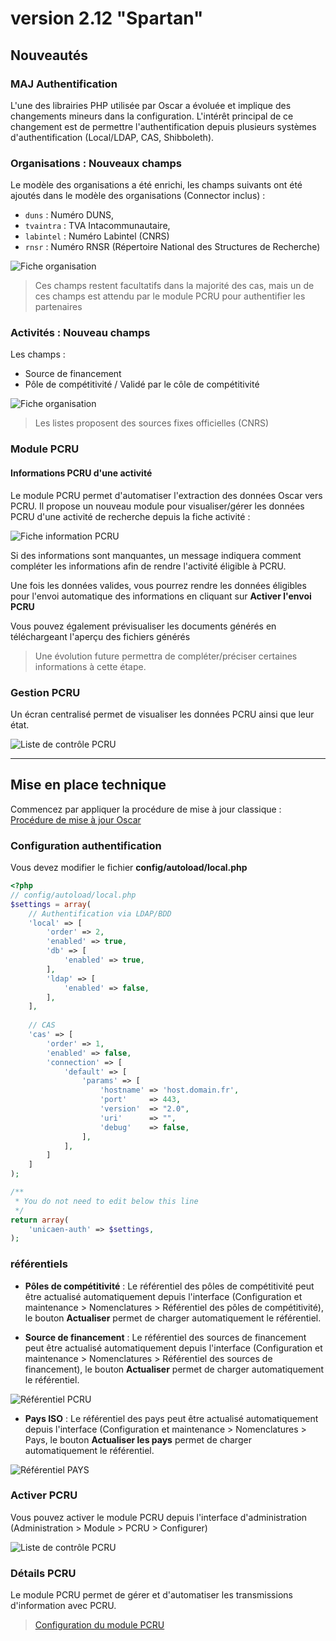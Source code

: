 # version 2.12 "Spartan"

## Nouveautés

### MAJ Authentification

L'une des librairies PHP utilisée par Oscar a évoluée et implique des changements mineurs dans la configuration. L'intérêt principal de ce changement est de permettre l'authentification depuis plusieurs systèmes d'authentification (Local/LDAP, CAS, Shibboleth).


### Organisations : Nouveaux champs

Le modèle des organisations a été enrichi, les champs suivants ont été ajoutés dans le modèle des organisations (Connector inclus) : 

 - `duns` : Numéro DUNS, 
 - `tvaintra`  : TVA Intacommunautaire,
 - `labintel` : Numéro Labintel (CNRS)
 - `rnsr` : Numéro RNSR (Répertoire National des Structures de Recherche)

![Fiche organisation](../images/organisation-nvo-champs.png)

> Ces champs restent facultatifs dans la majorité des cas, mais un de ces champs est attendu par le module PCRU pour authentifier les partenaires


### Activités : Nouveau champs

Les champs : 

 - Source de financement
 - Pôle de compétitivité / Validé par le côle de compétitivité

![Fiche organisation](../images/activity-nvo-champs.png)

> Les listes proposent des sources fixes officielles (CNRS)

### Module PCRU

#### Informations PCRU d'une activité

Le module PCRU permet d'automatiser l'extraction des données Oscar vers PCRU. Il propose un nouveau module pour visualiser/gérer les données PCRU d'une activité de recherche depuis la fiche activité :

![Fiche information PCRU](../images/pcru-fiche-infos.png)

Si des informations sont manquantes, un message indiquera comment compléter les informations afin de rendre l'activité éligible à PCRU.

Une fois les données valides, vous pourrez rendre les données éligibles pour l'envoi automatique des informations en cliquant sur **Activer l'envoi PCRU**

Vous pouvez également prévisualiser les documents générés en téléchargeant l'aperçu des fichiers générés

> Une évolution future permettra de compléter/préciser certaines informations à cette étape.

### Gestion PCRU

Un écran centralisé permet de visualiser les données PCRU ainsi que leur état.

![Liste de contrôle PCRU](../images/pcru-list.png)

---

## Mise en place technique

Commencez par appliquer la procédure de mise à jour classique : 
[Procédure de mise à jour Oscar](../update.md)

### Configuration authentification

Vous devez modifier le fichier **config/autoload/local.php**

```php
<?php
// config/autoload/local.php
$settings = array(
    // Authentification via LDAP/BDD
    'local' => [
        'order' => 2,
        'enabled' => true,
        'db' => [
            'enabled' => true,
        ],
        'ldap' => [
            'enabled' => false,
        ],
    ],
    
    // CAS
    'cas' => [
        'order' => 1,
        'enabled' => false,
        'connection' => [
            'default' => [
                'params' => [
                    'hostname' => 'host.domain.fr',
                    'port'     => 443,
                    'version'  => "2.0",
                    'uri'      => "",
                    'debug'    => false,
                ],
            ],
        ]
    ]
);

/**
 * You do not need to edit below this line
 */
return array(
    'unicaen-auth' => $settings,
);
```

### référentiels

- **Pôles de compétitivité** : Le référentiel des pôles de compétitivité peut être actualisé automatiquement depuis l'interface (Configuration et maintenance > Nomenclatures > Référentiel des pôles de compétitivité), le bouton **Actualiser** permet de charger automatiquement le référentiel.

 - **Source de financement** : Le référentiel des sources de financement peut être actualisé automatiquement depuis l'interface (Configuration et maintenance > Nomenclatures > Référentiel des sources de financement), le bouton **Actualiser** permet de charger automatiquement le référentiel.

![Référentiel PCRU](../images/referentiels.png)

 - **Pays ISO** : Le référentiel des pays peut être actualisé automatiquement depuis l'interface (Configuration et maintenance > Nomenclatures > Pays, le bouton **Actualiser les pays** permet de charger automatiquement le référentiel.

![Référentiel PAYS](../images/pays-iso.png)




### Activer PCRU

Vous pouvez activer le module PCRU depuis l'interface d'administration (Administration > Module > PCRU > Configurer)

![Liste de contrôle PCRU](../images/pcru-ftp.png)

### Détails PCRU

Le module PCRU permet de gérer et d'automatiser les transmissions d'information avec PCRU.

 > [Configuration du module PCRU](../config-pcru.md)

